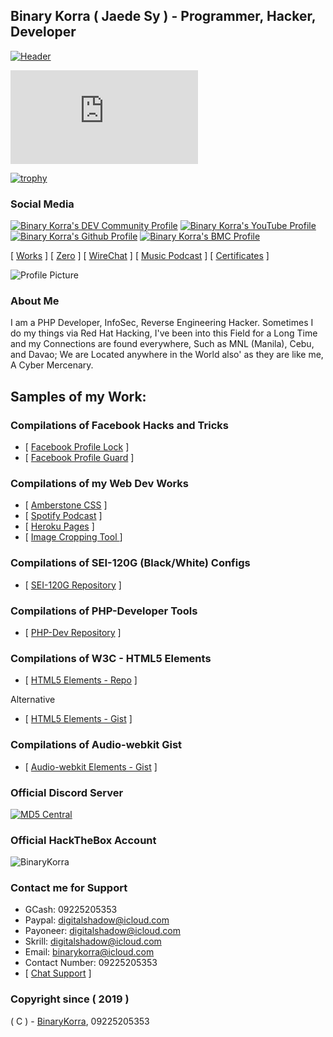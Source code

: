## Binary Korra ( Jaede Sy ) - Programmer, Hacker, Developer

[![Header](http://amberstonelib.herokuapp.com/cdn/icons/animation/light/beta)](https://github.com/binarykorra)

[![Playlist](http://shadowfin.herokuapp.com/spotify/templates/view.php?user=snowdraft)](https://open.spotify.com/user/snowdraft)


[![trophy](https://github-profile-trophy.vercel.app/?username=binarykorra)](https://github.com/binarykorra)

### Social Media

[![Binary Korra's DEV Community Profile](https://img.shields.io/badge/dev.to-0A0A0A?style=for-the-badge&logo=dev.to&logoColor=white)](https://dev.to/binarykorra) [![Binary Korra's YouTube Profile](https://img.shields.io/badge/YouTube-FF0000?style=for-the-badge&logo=youtube&logoColor=white)](https://www.youtube.com/channel/UCYbraPQtWy2k-2xGiLzl5WA) [![Binary Korra's Github Profile](https://img.shields.io/badge/GitHub-100000?style=for-the-badge&logo=github&logoColor=white)](https://www.github.com/binarykorra) [![Binary Korra's BMC Profile](https://img.shields.io/badge/Buy%20Me%20a%20Coffee-FFDD00.svg?&style=flat-square&logo=buy-me-a-coffee&logoColor=black)](https://bmc.xyz/binarykorra)


[ [Works](http://binarykorra.github.io/binarykorra/works) ] [ [Zero](http://binarykorra.github.io/binarykorra/zero) ] [ [WireChat](http://binarykorra.github.io/binarykorra/wirechat) ] [ [Music Podcast](http://binarykorra.github.io/binarykorra/music) ] [ [Certificates](http://binarykorra.github.io/binarykorra/certificates) ]

![Profile Picture](https://avatars3.githubusercontent.com/u/36190934?v=4&raw=true)


### About Me

I am a PHP Developer, InfoSec, Reverse Engineering Hacker. Sometimes I do my things via Red Hat Hacking, I've been into this Field for a Long Time and my Connections are found everywhere, Such as MNL (Manila), Cebu, and Davao; We are Located anywhere in the World also' as they are like me, A Cyber Mercenary.

## Samples of my Work:

### Compilations of Facebook Hacks and Tricks
* [ [Facebook Profile Lock](https://www.github.com/binarykorra/profilelock.fb) ]
* [ [Facebook Profile Guard](https://www.github.com/binarykorra/profileguard.fb) ]

### Compilations of my Web Dev Works
* [ [Amberstone CSS](https://www.github.com/binarykorra/amberstone.css) ]
* [ [Spotify Podcast](https://www.github.com/binarykorra/spotify.podcast) ]
* [ [Heroku Pages](https://github.com/binarykorra/maintenance_mode) ]
* [ [ Image Cropping Tool ](https://github.com/binarykorra/imagecropping.tool)]

### Compilations of SEI-120G (Black/White) Configs
* [ [SEI-120G Repository](https://www.github.com/binarykorra/SEI-120G) ]

### Compilations of PHP-Developer Tools
* [ [PHP-Dev Repository](https://www.github.com/binarykorra/php-dev) ]

### Compilations of W3C - HTML5 Elements
* [ [HTML5 Elements - Repo](https://www.github.com/binarykorra/html5.elements) ]

Alternative

* [ [HTML5 Elements - Gist](https://gist.github.com/binarykorra/0a76edf863877caba444a2e57d1a9e28) ]


### Compilations of Audio-webkit Gist
* [ [Audio-webkit Elements - Gist](https://gist.github.com/binarykorra/508b05eb4b58a378c850cbe0463d3e68) ]

### Official Discord Server

[ ![MD5 Central](https://discordapp.com/api/guilds/513374828191809536/widget.png?style=banner2) ](https://bit.ly/md5discord)

### Official HackTheBox Account

![BinaryKorra](https://www.hackthebox.eu/badge/image/529594)

### Contact me for Support

* GCash: 09225205353
* Paypal: digitalshadow@icloud.com
* Payoneer: digitalshadow@icloud.com
* Skrill: digitalshadow@icloud.com
* Email: binarykorra@icloud.com
* Contact Number: 09225205353
* [ [Chat Support](https://github.com/binarykorra/binarykorra/issues) ]

### Copyright since ( 2019 )
( C ) - [BinaryKorra](https://github.com/binarykorra), 09225205353
